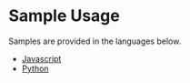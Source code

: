 # Sample Usage

Samples are provided in the languages below.

- [Javascript](node_js)
- [Python](python)